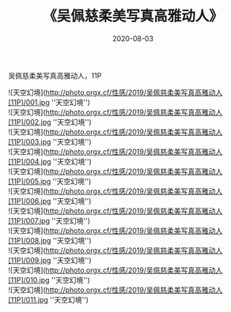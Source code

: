 ﻿---
layout: post
title: 《吴佩慈柔美写真高雅动人》
date: 2020-08-03
img: http://photo.orgx.cf/性感/2019/吴佩慈柔美写真高雅动人[11P]/000.jpg
tags: [美女,清纯,唯美]
---

吴佩慈柔美写真高雅动人，11P

![天空幻境](http://photo.orgx.cf/性感/2019/吴佩慈柔美写真高雅动人[11P]/001.jpg ''天空幻境'')<br>
![天空幻境](http://photo.orgx.cf/性感/2019/吴佩慈柔美写真高雅动人[11P]/002.jpg ''天空幻境'')<br>
![天空幻境](http://photo.orgx.cf/性感/2019/吴佩慈柔美写真高雅动人[11P]/003.jpg ''天空幻境'')<br>
![天空幻境](http://photo.orgx.cf/性感/2019/吴佩慈柔美写真高雅动人[11P]/004.jpg ''天空幻境'')<br>
![天空幻境](http://photo.orgx.cf/性感/2019/吴佩慈柔美写真高雅动人[11P]/005.jpg ''天空幻境'')<br>
![天空幻境](http://photo.orgx.cf/性感/2019/吴佩慈柔美写真高雅动人[11P]/006.jpg ''天空幻境'')<br>
![天空幻境](http://photo.orgx.cf/性感/2019/吴佩慈柔美写真高雅动人[11P]/007.jpg ''天空幻境'')<br>
![天空幻境](http://photo.orgx.cf/性感/2019/吴佩慈柔美写真高雅动人[11P]/008.jpg ''天空幻境'')<br>
![天空幻境](http://photo.orgx.cf/性感/2019/吴佩慈柔美写真高雅动人[11P]/009.jpg ''天空幻境'')<br>
![天空幻境](http://photo.orgx.cf/性感/2019/吴佩慈柔美写真高雅动人[11P]/010.jpg ''天空幻境'')<br>
![天空幻境](http://photo.orgx.cf/性感/2019/吴佩慈柔美写真高雅动人[11P]/011.jpg ''天空幻境'')<br>
